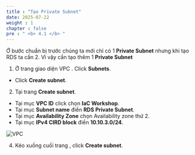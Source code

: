 ```yaml
---
title : "Tạo Private Subnet"
date: 2025-07-22 
weight : 1 
chapter : false
pre : " <b> 4.1 </b> "
---
```


Ở bước chuẩn bị trước chúng ta mới chỉ có 1 **Private Subnet** nhưng khi tạo RDS ta cần 2. Vì vậy cần tạo thêm 1 **Private Subnet**
1. Ở trang giao diện VPC
. Click **Subnets**.
  + Click **Create subnet**.

2. Tại trang **Create subnet**.
  + Tại mục **VPC ID** click chọn **IaC Workshop**.
  + Tại mục **Subnet name** điền **RDS Private Subnet**.
  + Tại mục **Availability Zone** chọn Availability zone thứ 2.
  + Tại mục **IPv4 CIRD block** điền **10.10.3.0/24**.

![VPC](/images/imageAWS/41.png)

4. Kéo xuống cuối trang , click **Create subnet**.